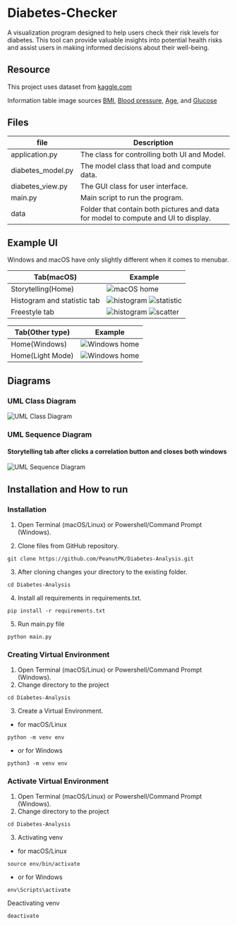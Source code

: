 # Diabetes-Checker

A visualization program designed to help users check their risk levels for
diabetes. This tool can provide valuable insights into potential health risks
and assist users in making informed decisions about their well-being.

## Resource

This project uses dataset
from [kaggle.com](https://www.kaggle.com/datasets/akshaydattatraykhare/diabetes-dataset/data)

Information table image sources
[BMI](https://www.kreedon.com/what-is-bmi-body-mass-index-calculate-bmi/),
[Blood pressure](https://www.heart.org/en/health-topics/high-blood-pressure/understanding-blood-pressure-readings),
[Age](https://www.google.com/url?sa=i&url=https%3A%2F%2Fwww.researchgate.net%2Ffigure%2FAge-intervals-and-age-groups_tbl1_228404297&psig=AOvVaw3OkQXMJjInrDlRpMVaMnzg&ust=1715171432250000&source=images&cd=vfe&opi=89978449&ved=0CBIQjRxqFwoTCOirrNHF-4UDFQAAAAAdAAAAABAx),
and
[Glucose](https://www.google.com/url?sa=i&url=https%3A%2F%2Fwww.breathewellbeing.in%2Fblog%2Fchart-of-normal-blood-sugar-levels-for-adults-with-diabetes%2F&psig=AOvVaw1KA7FeBxHNuOHrIE0pD0hM&ust=1715172721579000&source=images&cd=vfe&opi=89978449&ved=0CBIQjRxqFwoTCJiUmrvK-4UDFQAAAAAdAAAAABBi)

## Files

| file              | Description                                                                        |
|-------------------|------------------------------------------------------------------------------------|
| application.py    | The class for controlling both UI and Model.                                       |
| diabetes_model.py | The model class that load and compute data.                                        |
| diabetes_view.py  | The GUI class for user interface.                                                  |
| main.py           | Main script to run the program.                                                    |
| data              | Folder that contain both pictures and data for model to compute and UI to display. |

## Example UI

Windows and macOS have only slightly different when it comes to menubar.

| Tab(macOS)                  | Example                                                                                  |
|-----------------------------|------------------------------------------------------------------------------------------|
| Storytelling(Home)          | ![macOS home](/snapshots/storytelling.png)                                               |
| Histogram and statistic tab | ![histogram](/snapshots/important_hist.png) ![statistic](/snapshots/important_stat.png)  |
| Freestyle tab               | ![histogram](/snapshots/freestyle_hist.png) ![scatter](/snapshots/freestyle_scatter.png) |

| Tab(Other type)  | Example                                     |
|------------------|---------------------------------------------|
| Home(Windows)    | ![Windows home](/snapshots/window_home.png) |
| Home(Light Mode) | ![Windows home](/snapshots/light_mode.png)  |

## Diagrams

### UML Class Diagram

![UML Class Diagram](/data/uml_diagram/diabetes_class_diagram.png)

### UML Sequence Diagram

#### Storytelling tab after clicks a correlation button and closes both windows

![UML Sequence Diagram](/data/uml_diagram/diabetes_sequence_diagram.png)

## Installation and How to run

### Installation

1. Open Terminal (macOS/Linux) or Powershell/Command Prompt (Windows).

2. Clone files from GitHub repository.

```commandline
git clone https://github.com/PeanutPK/Diabetes-Analysis.git
```

3. After cloning changes your directory to the existing folder.

```commandline
cd Diabetes-Analysis
```

4. Install all requirements in requirements.txt.

```commandline
pip install -r requirements.txt
```

5. Run main.py file

```commandline
python main.py
```

### Creating Virtual Environment

1. Open Terminal (macOS/Linux) or Powershell/Command Prompt (Windows).
2. Change directory to the project

```
cd Diabetes-Analysis
```

3. Create a Virtual Environment.

- for macOS/Linux

```
python -m venv env
```

- or for Windows

```
python3 -m venv env
```

### Activate Virtual Environment

1. Open Terminal (macOS/Linux) or Powershell/Command Prompt (Windows).
2. Change directory to the project

```
cd Diabetes-Analysis
```

3. Activating venv

- for macOS/Linux

```
source env/bin/activate
```

- or for Windows

```
env\Scripts\activate
```

Deactivating venv

```
deactivate
```